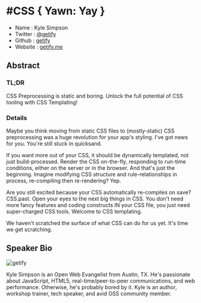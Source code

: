# #CSS { Yawn: Yay }

* Name      : Kyle Simpson
* Twitter   : [@getify](http://twitter.com/getify)
* Github    : [getify](http://github.com/getify)
* Website   : [getify.me](http://getify.me)

## Abstract

### TL;DR
CSS Preprocessing is static and boring. Unlock the full potential of CSS tooling with CSS Templating!

### Details
Maybe you think moving from static CSS files to (mostly-static) CSS preprocessing was a huge revolution for your app's styling. I've got news for you. You're still stuck in quicksand.

If you want more out of your CSS, it should be dynamically templated, not just build-processed. Render the CSS on-the-fly, responding to run-time conditions, either on the server or in the browser. And that's just the beginning. Imagine modifying CSS structure and rule-relationships in process, re-compiling then re-rendering? Yep.

Are you still excited because your CSS automatically re-compiles on save? CSS.past. Open your eyes to the next big things in CSS. You don't need more fancy features and coding constructs IN your CSS file, you just need super-charged CSS tools. Welcome to CSS templating.

We haven't scratched the surface of what CSS can do for us yet. It's time we get scratching.

## Speaker Bio

![getify](getify.jpg)

Kyle Simpson is an Open Web Evangelist from Austin, TX. He's passionate about JavaScript, HTML5, real-time/peer-to-peer communications, and web performance. Otherwise, he's probably bored by it. Kyle is an author, workshop trainer, tech speaker, and avid OSS community member.
